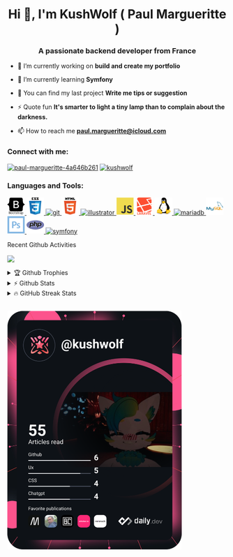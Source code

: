 <h1 align="center">Hi 👋, I'm KushWolf ( Paul Margueritte )</h1>
<h3 align="center">A passionate backend developer from France</h3>


- 🔭 I’m currently working on **build and create my portfolio**

- 🌱 I’m currently learning **Symfony**

- 🤝 You can find my last project **Write me tips or suggestion**

- ⚡ Quote fun **It's smarter to light a tiny lamp than to complain about the darkness.**

- 📫 How to reach me **paul.margueritte@icloud.com**

<h3 align="left">Connect with me:</h3>
<p align="left">
<a href="https://linkedin.com/in/paul-margueritte-4a646b261" target="blank"><img align="center" src="https://raw.githubusercontent.com/rahuldkjain/github-profile-readme-generator/master/src/images/icons/Social/linked-in-alt.svg" alt="paul-margueritte-4a646b261" height="30" width="40" /></a>
<a href="https://discord.gg/kushwolf" target="blank"><img align="center" src="https://raw.githubusercontent.com/rahuldkjain/github-profile-readme-generator/master/src/images/icons/Social/discord.svg" alt="kushwolf" height="30" width="40" /></a>
</p>

<h3 align="left">Languages and Tools:</h3>
<p align="left"> <a href="https://getbootstrap.com" target="_blank" rel="noreferrer"> <img src="https://raw.githubusercontent.com/devicons/devicon/master/icons/bootstrap/bootstrap-plain-wordmark.svg" alt="bootstrap" width="40" height="40"/> </a> <a href="https://www.w3schools.com/css/" target="_blank" rel="noreferrer"> <img src="https://raw.githubusercontent.com/devicons/devicon/master/icons/css3/css3-original-wordmark.svg" alt="css3" width="40" height="40"/> </a> <a href="https://git-scm.com/" target="_blank" rel="noreferrer"> <img src="https://www.vectorlogo.zone/logos/git-scm/git-scm-icon.svg" alt="git" width="40" height="40"/> </a> <a href="https://www.w3.org/html/" target="_blank" rel="noreferrer"> <img src="https://raw.githubusercontent.com/devicons/devicon/master/icons/html5/html5-original-wordmark.svg" alt="html5" width="40" height="40"/> </a> <a href="https://www.adobe.com/in/products/illustrator.html" target="_blank" rel="noreferrer"> <img src="https://www.vectorlogo.zone/logos/adobe_illustrator/adobe_illustrator-icon.svg" alt="illustrator" width="40" height="40"/> </a> <a href="https://developer.mozilla.org/en-US/docs/Web/JavaScript" target="_blank" rel="noreferrer"> <img src="https://raw.githubusercontent.com/devicons/devicon/master/icons/javascript/javascript-original.svg" alt="javascript" width="40" height="40"/> </a> <a href="https://laravel.com/" target="_blank" rel="noreferrer"> <img src="https://raw.githubusercontent.com/devicons/devicon/master/icons/laravel/laravel-plain-wordmark.svg" alt="laravel" width="40" height="40"/> </a> <a href="https://www.linux.org/" target="_blank" rel="noreferrer"> <img src="https://raw.githubusercontent.com/devicons/devicon/master/icons/linux/linux-original.svg" alt="linux" width="40" height="40"/> </a> <a href="https://mariadb.org/" target="_blank" rel="noreferrer"> <img src="https://www.vectorlogo.zone/logos/mariadb/mariadb-icon.svg" alt="mariadb" width="40" height="40"/> </a> <a href="https://www.mysql.com/" target="_blank" rel="noreferrer"> <img src="https://raw.githubusercontent.com/devicons/devicon/master/icons/mysql/mysql-original-wordmark.svg" alt="mysql" width="40" height="40"/> </a> <a href="https://www.photoshop.com/en" target="_blank" rel="noreferrer"> <img src="https://raw.githubusercontent.com/devicons/devicon/master/icons/photoshop/photoshop-line.svg" alt="photoshop" width="40" height="40"/> </a> <a href="https://www.php.net" target="_blank" rel="noreferrer"> <img src="https://raw.githubusercontent.com/devicons/devicon/master/icons/php/php-original.svg" alt="php" width="40" height="40"/> </a> <a href="https://symfony.com" target="_blank" rel="noreferrer"> <img src="https://symfony.com/logos/symfony_black_03.svg" alt="symfony" width="40" height="40"/> </a> </p>


Recent Github Activities


<p><img align="center" src="https://camo.githubusercontent.com/6b24ca7563a732f4b02e4d4db85216e1308ae8e9d33e9eca447d5dd2cfc1b5ca/68747470733a2f2f726561646d652d6a6f6b65732e76657263656c2e6170702f6170693f6267436f6c6f723d2532333231323532392674657874436f6c6f723d2532336666646464322671436f6c6f723d2532336639343134342661436f6c6f723d25323339306265366426626f72646572436f6c6f723d25323366396337346626636f6465436f6c6f723d253233663963373466" /></p>

<details>
  <summary>🏆 Github Trophies</summary>
  <br>
      <p align="left"> <a href="https://github.com/ryo-ma/github-profile-trophy"><img src="https://github-profile-trophy.vercel.app/?username=paulmargueritteoclockstudent&theme=discord&column=4&margin-w=15&margin-h=15&no-bg=true" alt="paulmargueritteoclockstudent" /></a> </p>
</details>

<details>
  <summary>⚡ Github Stats</summary>
  <br>
    <p>&nbsp;<img align="center" src="https://github-readme-stats.vercel.app/api?username=paulmargueritteoclockstudent&show_icons=true&theme=tokyonight&locale=en" alt="paulmargueritteoclockstudent" /></p>
</details>

<details>
  <summary>🔥 GitHub Streak Stats</summary>
  <br>
    <p><img align="center" src="https://github-readme-streak-stats.herokuapp.com/?user=paulmargueritteoclockstudent&theme=dark" alt="paulmargueritteoclockstudent" /></p>
</details>

<br>

<a href="https://app.daily.dev/kushwolf"><img src="https://github.com/PaulMargueritteOclockStudent/PaulMargueritteOclockStudent/blob/main/devcard.svg" width="400" alt="Paul's Dev Card"/></a>
